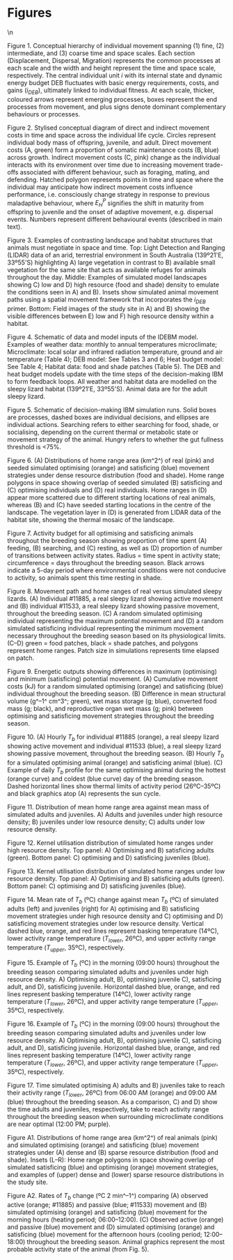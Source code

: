 # Figures

<script type="text/x-mathjax-config">
  MathJax.Hub.Config({ TeX: { equationNumbers: {autoNumber: "all"} } });
</script>

\n  

Figure 1. Conceptual hierarchy of individual movement spanning (1) fine, (2) intermediate, and (3) coarse time and space scales. Each section (Displacement, Dispersal, Migration) represents the common processes at each scale and the width and height represent the time and space scale, respectively. The central individual unit _i_ with its internal state and dynamic energy budget DEB fluctuates with basic energy requirements, costs, and gains $(i_{DEB})$, ultimately linked to individual fitness. At each scale, thicker, coloured arrows represent emerging processes, boxes represent the end processes from movement, and plus signs denote dominant complementary behaviours or processes. 

Figure 2. Stylised conceptual diagram of direct and indirect movement costs in time and space across the individual life cycle. Circles represent individual body mass of offspring, juvenile, and adult. Direct movement costs (A, green) form a proportion of somatic maintenance costs (B, blue) across growth. Indirect movement costs (C, pink) change as the individual interacts with its environment over time due to increasing movement trade-offs associated with different behaviour, such as foraging, mating, and defending. Hatched polygon represents points in time and space where the individual may anticipate how indirect movement costs influence performance, i.e. consciously change strategy in response to previous maladaptive behaviour, where $E^P_H$ signifies the shift in maturity from offspring to juvenile and the onset of adaptive movement, e.g. dispersal events. Numbers represent different behavioural events (described in main text).  

Figure 3. Examples of contrasting landscape and habitat structures that animals must negotiate in space and time. Top: Light Detection and Ranging (LIDAR) data of an arid, terrestrial environment in South Australia (139º21'E, 33º55'S) highlighting A) large vegetation in contrast to B) available small vegetation for the same site that acts as available refuges for animals throughout the day. Middle: Examples of simulated model landscapes showing C) low and D) high resource (food and shade) density to emulate the conditions seen in A) and B). Insets show simulated animal movement paths using a spatial movement framework that incorporates the $i_{DEB}$ primer. Bottom: Field images of the study site in A) and B) showing the visible differences between E) low and F) high resource density within a habitat. 

Figure 4. Schematic of data and model inputs of the IDEBM model. Examples of weather data: monthly to annual temperatures microclimate; Microclimate: local solar and infrared radiation temperature, ground and air temperature (Table 4); DEB model: See Tables 3 and 6; Heat budget model: See Table 4; Habitat data: food and shade patches (Table 5). The DEB and heat budget models update with the time steps of the decision-making IBM to form feedback loops. All weather and habitat data are modelled on the sleepy lizard habitat (139º21'E, 33º55'S). Animal data are for the adult sleepy lizard.  

Figure 5. Schematic of decision-making IBM simulation runs. Solid boxes are processes, dashed boxes are individual decisions, and ellipses are individual actions. Searching refers to either searching for food, shade, or socialising, depending on the current thermal or metabolic state or movement strategy of the animal. Hungry refers to whether the gut fullness threshold is <75%.  

Figure 6. (A) Distributions of home range area (km^2^) of real (pink) and seeded simulated optimising (orange) and satisficing (blue) movement strategies under dense resource distribution (food and shade). Home range polygons in space showing overlap of seeded simulated (B) satisficing and (C) optimising individuals and (D) real individuals. Home ranges in (D) appear more scattered due to different starting locations of real animals, whereas (B) and (C) have seeded starting locations in the centre of the landscape. The vegetation layer in (D) is generated from LIDAR data of the habitat site, showing the thermal mosaic of the landscape.

Figure 7. Activity budget for all optimising and satisficing animals throughout the breeding season showing proportion of time spent (A) feeding, (B) searching, and (C) resting, as well as (D) proportion of number of transitions between activity states. Radius = time spent in activity state; circumference = days throughout the breeding season. Black arrows indicate a 5-day period where environmental conditions were not conducive to activity, so animals spent this time resting in shade.  

Figure 8. Movement path and home ranges of real versus simulated sleepy lizards. (A) Individual #11885, a real sleepy lizard showing active movement and (B) individual #11533, a real sleepy lizard showing passive movement, throughout the breeding season. (C) A random simulated optimising individual representing the maximum potential movement and (D) a random simulated satisficing individual representing the minimum movement necessary throughout the breeding season based on its physiological limits. (C–D) green = food patches, black = shade patches, and polygons represent home ranges. Patch size in simulations represents time elapsed on patch.  

Figure 9. Energetic outputs showing differences in maximum (optimising) and minimum (satisficing) potential movement. (A) Cumulative movement costs (kJ) for a random simulated optimising (orange) and satisficing (blue) individual throughout the breeding season. (B) Difference in mean structural volume (g^–1^ cm^3^; green), wet mass storage (g; blue), converted food mass (g; black), and reproductive organ wet mass (g; pink) between optimising and satisficing movement strategies throughout the breeding season.     

Figure 10. (A) Hourly $T_b$ for individual #11885 (orange), a real sleepy lizard showing active movement and individual #11533 (blue), a real sleepy lizard showing passive movement, throughout the breeding season. (B) Hourly $T_b$ for a simulated optimising animal (orange) and satisficing animal (blue). (C) Example of daily $T_b$ profile for the same optimising animal during the hottest (orange curve) and coldest (blue curve) day of the breeding season. Dashed horizontal lines show thermal limits of activity period (26ºC–35ºC) and black graphics atop (A) represents the sun cycle.  

Figure 11. Distribution of mean home range area against mean mass of simulated adults and juveniles. A) Adults and juveniles under high resource density; B) juveniles under low resource density; C) adults under low resource density.  

Figure 12. Kernel utilisation distribution of simulated home ranges under high resource density. Top panel: A) Optimising and B) satisficing adults (green). Bottom panel: C) optimising and D) satisficing juveniles (blue).  

Figure 13. Kernel utilisation distribution of simulated home ranges under low resource density. Top panel: A) Optimising and B) satisficing adults (green). Bottom panel: C) optimising and D) satisficing juveniles (blue).  

Figure 14. Mean rate of $T_b$ (ºC) change against mean $T_b$ (ºC) of simulated adults (left) and juveniles (right) for A) optimising and B) satisficing movement strategies under high resource density and C) optimising and D) satisficing movement strategies under low resource density. Vertical dashed blue, orange, and red lines represent basking temperature (14ºC), lower activity range temperature ($T_{lower}$, 26ºC), and upper activity range temperature ($T_{upper}$, 35ºC), respectively.    

Figure 15. Example of $T_b$ (ºC) in the morning (09:00 hours) throughout the breeding season comparing simulated adults and juveniles under high resource density. A) Optimising adult, B), optimising juvenile C), satisficing adult, and D), satisficing juvenile. Horizontal dashed blue, orange, and red lines represent basking temperature (14ºC), lower activity range temperature ($T_{lower}$, 26ºC), and upper activity range temperature ($T_{upper}$, 35ºC), respectively.     

Figure 16. Example of $T_b$ (ºC) in the morning (09:00 hours) throughout the breeding season comparing simulated adults and juveniles under low resource density. A) Optimising adult, B), optimising juvenile C), satisficing adult, and D), satisficing juvenile. Horizontal dashed blue, orange, and red lines represent basking temperature (14ºC), lower activity range temperature ($T_{lower}$, 26ºC), and upper activity range temperature ($T_{upper}$, 35ºC), respectively.  

Figure 17. Time simulated optimising A) adults and B) juveniles take to reach their activity range ($T_{lower}$, 26ºC) from 06:00 AM (orange) and 09:00 AM (blue) throughout the breeding season. As a comparison, C) and D) show the time adults and juveniles, respectively, take to reach activity range throughout the breeding season when surrounding microclimate conditions are near optimal (12:00 PM; purple).  

Figure A1. Distributions of home range area (km^2^) of real animals (pink) and simulated optimising (orange) and satisficing (blue) movement strategies under (A) dense and (B) sparse resource distribution (food and shade). Insets (L–R): Home range polygons in space showing overlap of simulated satisficing (blue) and optimising (orange) movement strategies, and examples of (upper) dense and (lower) sparse resource distributions in the study site.  

Figure A2. Rates of $T_b$ change (ºC 2 min^–1^) comparing (A) observed active (orange; #11885) and passive (blue; #11533) movement and (B) simulated optimising (orange) and satisficing (blue) movement for the morning hours (heating period; 06:00–12:00). (C) Observed active (orange) and passive (blue) movement and (D) simulated optimising (orange) and satisficing (blue) movement for the afternoon hours (cooling period; 12:00–18:00) throughout the breeding season. Animal graphics represent the most probable activity state of the animal (from Fig. 5).  

#####  







